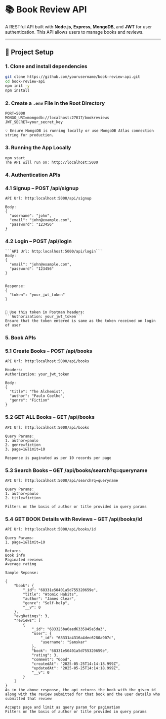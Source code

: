 
# 📚 Book Review API

A RESTful API built with **Node.js**, **Express**, **MongoDB**, and **JWT** for user authentication. This API allows users to manage books and reviews.

---

## 🚀 Project Setup

### 1. Clone and install dependencies
```bash
git clone https://github.com/yourusername/book-review-api.git
cd book-review-api
npm init -y
npm install
```

### 2. Create a `.env` File in the Root Directory

```env
PORT=5000
MONGO_URI=mongodb://localhost:27017/bookreviews
JWT_SECRET=your_secret_key

💡 Ensure MongoDB is running locally or use MongoDB Atlas connection string for production.
```

### 3. Running the App Locally

```
npm start
The API will run on: http://localhost:5000
```
### 4. Authentication APIs
### 4.1 Signup – POST /api/signup
```API Url: http:localhost:5000/api/signup```
```
Body: 
{
  "username": "john",
  "email": "john@example.com",
  "password": "123456"
}
```

### 4.2 Login – POST /api/login
```
```API Url: http:localhost:5000/api/login```
Body: 
{
  "email": "john@example.com",
  "password": "123456"
}


Response:
{
  "token": "your_jwt_token"
}


🔐 Use this token in Postman headers:
```Authorization: your_jwt_token```
Ensure that the token entered is same as the token received on login of user
```

### 5. Book APIs
### 5.1 Create Books – POST /api/books
```API Url: http:localhost:5000/api/books```
```
Headers:
Authorization: your_jwt_token

Body: 
{
  "title": "The Alchemist",
  "author": "Paulo Coelho",
  "genre": "Fiction"
}

```

### 5.2 GET ALL Books – GET /api/books
```API Url: http:localhost:5000/api/books```
```
Query Params:
1. author=paulo
2. genre=fiction
3. page=1&limit=10

Response is paginated as per 10 records per page
```

### 5.3 Search Books – GET /api/books/search?q=queryname
```API Url: http:localhost:5000/api/search?q=queryname```
```
Query Params:
1. author=paulo
2. title=fiction

Filters on the basis of author or title provided in query params
```

### 5.4 GET BOOK Details with Reviews – GET /api/books/id
```API Url: http:localhost:5000/api/books/id```
```
Query Params:
1. page=1&limit=10

Returns
Book info
Paginated reviews
Average rating

Sample Reponse:

{
    "book": {
        "_id": "68331e50401a5d755320659e",
        "title": "Atomic Habits",
        "author": "James Clear",
        "genre": "Self-help",
        "__v": 0
    },
    "avgRatings": 3,
    "reviews": [
        {
            "_id": "683325ba6aed6335845a5da3",
            "user": {
                "_id": "68331a4316a4dec6280a907c",
                "username": "Sanskar"
            },
            "book": "68331e50401a5d755320659e",
            "rating": 3,
            "comment": "Good",
            "createdAt": "2025-05-25T14:14:18.999Z",
            "updatedAt": "2025-05-25T14:14:18.999Z",
            "__v": 0
        }
    ]
}
As in the above response, the api returns the book with the given id along with the review submitted for that book and the user details who submitted that review 

Accepts page and limit as query param for pagination
Filters on the basis of author or title provided in query params
```






